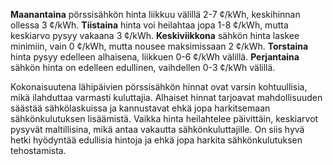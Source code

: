 **Maanantaina** pörssisähkön hinta liikkuu välillä 2-7 ¢/kWh, keskihinnan ollessa 3 ¢/kWh. **Tiistaina** hinta voi heilahtaa jopa 1-8 ¢/kWh, mutta keskiarvo pysyy vakaana 3 ¢/kWh. **Keskiviikkona** sähkön hinta laskee minimiin, vain 0 ¢/kWh, mutta nousee maksimissaan 2 ¢/kWh. **Torstaina** hinta pysyy edelleen alhaisena, liikkuen 0-6 ¢/kWh välillä. **Perjantaina** sähkön hinta on edelleen edullinen, vaihdellen 0-3 ¢/kWh välillä.

Kokonaisuutena lähipäivien pörssisähkön hinnat ovat varsin kohtuullisia, mikä ilahduttaa varmasti kuluttajia. Alhaiset hinnat tarjoavat mahdollisuuden säästää sähkölaskuissa ja kannustavat ehkä jopa harkitsemaan sähkönkulutuksen lisäämistä. Vaikka hinta heilahtelee päivittäin, keskiarvot pysyvät maltillisina, mikä antaa vakautta sähkönkuluttajille. On siis hyvä hetki hyödyntää edullisia hintoja ja ehkä jopa harkita sähkönkulutuksen tehostamista.